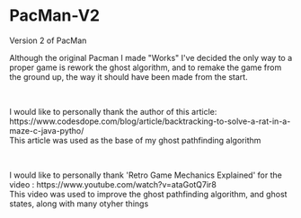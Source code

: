 # PacMan-V2
Version 2 of PacMan

<p>Although the original Pacman I made "Works" I've decided the only way to a proper game is rework the ghost algorithm, and to remake the game from the ground up, the way it should have been made from the start. </p>

<br>

<p>I would like to personally thank the author of this article: https://www.codesdope.com/blog/article/backtracking-to-solve-a-rat-in-a-maze-c-java-pytho/ <br> This article was used as the base of my ghost pathfinding algorithm</p>

<br>

<p>I would like to personally thank 'Retro Game Mechanics Explained' for the video : https://www.youtube.com/watch?v=ataGotQ7ir8 <br> This video was used to improve the ghost pathfinding algorithm, and ghost states, along with many otyher things</p>


